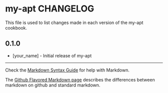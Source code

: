 my-apt CHANGELOG
================

This file is used to list changes made in each version of the my-apt cookbook.

0.1.0
-----
- [your_name] - Initial release of my-apt

- - -
Check the [Markdown Syntax Guide](http://daringfireball.net/projects/markdown/syntax) for help with Markdown.

The [Github Flavored Markdown page](http://github.github.com/github-flavored-markdown/) describes the differences between markdown on github and standard markdown.
